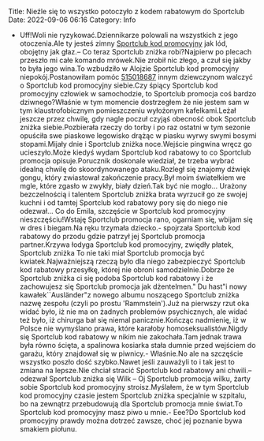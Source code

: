 Title: Nieźle się to wszystko potoczyło z kodem rabatowym do Sportclub
Date: 2022-09-06 06:16
Category: Info

- Uff!Woli nie ryzykować.Dziennikarze polowali na wszystkich z jego otoczenia.Ale ty jesteś zimny [Sportclub kod promocyjny](https://promki.pl/kody-rabatowe/sportclub) jak lód, obojętny jak głaz.– Co teraz Sportclub zniżka robi?Najpierw po plecach przeszło mi całe komando mrówek.Nie zrobił nic złego, a czuł się jakby to była jego wina.To wzbudziło w Alojzie Sportclub kod promocyjny niepokój.Postanowiłam pomóc [515018687](https://telinfo.co/pl/numer/515018687/) innym dziewczynom walczyć o Sportclub kod promocyjny siebie.Czy śpiący Sportclub kod promocyjny człowiek w samochodzie, to Sportclub promocja coś bardzo dziwnego?Właśnie w tym momencie dostrzegłem że nie jestem sam w tym klaustrofobicznym pomieszczeniu wyłożonym kafelkami.Leżał jeszcze przez chwilę, gdy nagle poczuł czyjąś obecność obok Sportclub zniżka siebie.Pozbierała rzeczy do torby i po raz ostatni w tym sezonie opuściła swe piaskowe legowisko drążąc w piasku wyrwy swymi bosymi stopami.Mijały dnie i Sportclub zniżka noce.Wejście pingwina wręcz go ucieszyło.Może kiedyś wydam Sportclub kod rabatowy to co Sportclub promocja opisuje.Porucznik doskonale wiedział, że trzeba wybrać idealną chwilę do skoordynowanego ataku.Rozległ się znajomy dźwięk gongu, który zwiastował zakończenie pracy.Był moim światełkiem we mgle, które zgasło w zwykły, biały dzień.Tak być nie mogło… Urażony bezczelnością i talentem Sportclub zniżka brata wyrzucił go ze swojej kuchni i od tamtej Sportclub kod rabatowy pory się do niego nie odezwał… Co do Emila, szczęście w Sportclub kod promocyjny nieszczęściu!Wstaję Sportclub promocja rano, ogarniam się, wbijam się w dres i biegam.Na ręku trzymała dziecko.- spojrzała Sportclub kod rabatowy do przodu gdzie patrzył jej Sportclub promocja partner.Krzywa łodyga Sportclub kod promocyjny, zwiędły płatek, Sportclub zniżka To nie taki miał Sportclub promocja być kwiatek.Najważniejszą rzeczą było dla niego zabezpieczyć Sportclub kod rabatowy przesyłkę, której nie obroni samodzielnie.Dobrze że Sportclub zniżka ci się podoba Sportclub kod rabatowy i że zachowujesz się Sportclub promocja jak dżentelmen.\" Du hast"i nowy kawałek``Ausländer"z nowego albumu noszącego Sportclub zniżka nazwę zespołu (czyli po prostu 'Rammstein').Już na pierwszy rzut oka widać było, iż nie ma on żadnych problemów psychicznych, ale widać też było, iż chirurga bał się niemal panicznie.Kończąc nadmienię, iż w Polsce nie wymyślano prawa, które karałoby homoseksualistów.Nigdy się Sportclub kod rabatowy w nikim nie zakochała.Tam jednak trawa była równo ścięta, a spalinowa kosiarka stała dumnie przed wejściem do garażu, który znajdował się w piwnicy.- Właśnie.No ale na szczęście wszystko poszło dość szybko.Nawet jeśli zauważyli to i tak jest to zmiana na lepsze.Nie chciał stracić Sportclub kod rabatowy ani chwili.– odezwał Sportclub zniżka się Wilk – Oj Sportclub promocja wilku, żarty sobie Sportclub kod promocyjny stroisz.Myślałem, że w tym Sportclub kod promocyjny czasie jestem Sportclub zniżka specjalnie w szpitalu, bo na zewnątrz przebudowują dla Sportclub promocja mnie świat.To Sportclub kod promocyjny masz piwo u mnie.- Eee?Do Sportclub kod promocyjny prawdy można dotrzeć zawsze, choć jej poznanie bywa smakiem piołunu.

